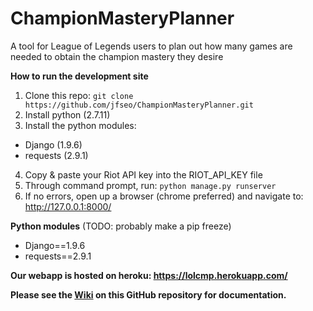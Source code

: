 # ChampionMasteryPlanner
A tool for League of Legends users to plan out how many games are needed to obtain the champion mastery they desire

**How to run the development site**  
1. Clone this repo: ```git clone https://github.com/jfseo/ChampionMasteryPlanner.git```
2. Install python (2.7.11)
3. Install the python modules:
  * Django (1.9.6)
  * requests (2.9.1)
4. Copy & paste your Riot API key into the RIOT_API_KEY file
5. Through command prompt, run: ```python manage.py runserver```
6. If no errors, open up a browser (chrome preferred) and navigate to: http://127.0.0.1:8000/


**Python modules** (TODO: probably make a pip freeze)
* Django==1.9.6
* requests==2.9.1

**Our webapp is hosted on heroku: https://lolcmp.herokuapp.com/**

**Please see the [Wiki](https://github.com/jfseo/ChampionMasteryPlanner/wiki/Documentation) on this GitHub repository for documentation.**
